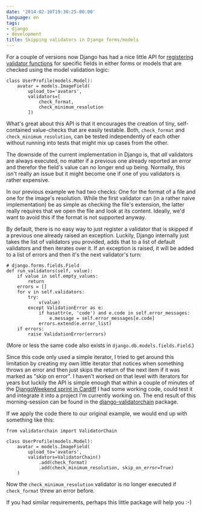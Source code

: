 ```yaml
---
date: '2014-02-10T19:30:25-00:00'
language: en
tags:
- django
- development
title: Skipping validators in Django forms/models
---
```



For a couple of versions now Django has had a nice little API for [registering validator functions][2] for specific fields in either forms or models that are checked using the model validation logic:

```
class UserProfile(models.Model):
    avatar = models.ImageField(
        upload_to='avatars',
        validators=[
            check_format,
            check_minimum_resolution
        ])
```

What's great about this API is that it encourages the creation of tiny, self-contained value-checks that are easily testable. Both, `check_format` and `check_minimum_resolution`, can be tested independently of each other without running into tests that might mix up cases from the other.

The downside of the current implementation in Django is, that *all* validators are always executed, no matter if a previous one already reported an error and therefor the field's value can no longer end up being. Normally, this isn't really an issue but it might become one if one of you validators is rather expensive.

In our previous example we had two checks: One for the format of a file and one for the image's resolution. While the first validator can (in a rather naive implementation) be as simple as checking the file's extension, the latter really requires that we open the file and look at its content. Ideally, we'd want to avoid this if the format is not supported anyway.

By default, there is no easy way to just register a validator that is skipped if a previous one already raised an exception. Luckily, Django internally just takes the list of validators you provided, adds that to a list of default validators and then iterates over it. If an exception is raised, it will be added to a list of errors and then it's the next validator's turn:

```
# django.forms.fields.Field
def run_validators(self, value):
    if value in self.empty_values:
        return
    errors = []
    for v in self.validators:
        try:
            v(value)
        except ValidationError as e:
            if hasattr(e, 'code') and e.code in self.error_messages:
                e.message = self.error_messages[e.code]
            errors.extend(e.error_list)
    if errors:
        raise ValidationError(errors)
```

(More or less the same code also exists in `django.db.models.fields.Field`.)

Since this code only used a simple iterator, I tried to get around this limitation by creating my own little iterator that notices when something throws an error and then just skips the return of the next item if it was marked as "skip on error". I haven't worked on that level with iterators for years but luckily the API is simple enough that within a couple of minutes of the [DjangoWeekend sprint in Cardiff][3] I had some working code, could test it and integrate it into a project I'm currently working on. The end result of this morning-session can be found in the [django-validatorchain][1] package.

If we apply the code there to our original example, we would end up with something like this:

```
from validatorchain import ValidatorChain

class UserProfile(models.Model):
    avatar = models.ImageField(
        upload_to='avatars',
        validators=ValidatorChain()
            .add(check_format)
            .add(check_minimum_resolution, skip_on_error=True)
    )
```

Now the `check_minimum_resolution` validator is no longer executed if `check_format` threw an error before.

If you had similar requirements, perhaps this little package will help you :-)

[1]: https://github.com/zerok/django-validatorchain
[2]: https://docs.djangoproject.com/en/1.5/ref/forms/validation/#validators
[3]: http://djangoweekend.org/
